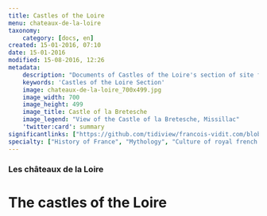 ```yaml
---
title: Castles of the Loire
menu: chateaux-de-la-loire
taxonomy:
    category: [docs, en]
created: 15-01-2016, 07:10
date: 15-01-2016
modified: 15-08-2016, 12:26
metadata:
    description: "Documents of Castles of the Loire's section of site francois-vidit.com"
    keywords: 'Castles of the Loire Section'
    image: chateaux-de-la-loire_700x499.jpg
    image_width: 700
    image_height: 499
    image_title: Castle of la Bretesche
    image_legend: "View of the Castle of la Bretesche, Missillac"
    'twitter:card': summary
significantlinks: ["https://github.com/tidiview/francois-vidit.com/blob/develop/user/sites/docs/pages/01.home/04.chateaux-de-la-loire/chapter.en.md"]
specialty: ["History of France", "Mythology", "Culture of royal french court", "Litterature of the Roman Empire", "Roman Imperial Litterature"]
---
```

### Les châteaux de la Loire

# The castles of the Loire